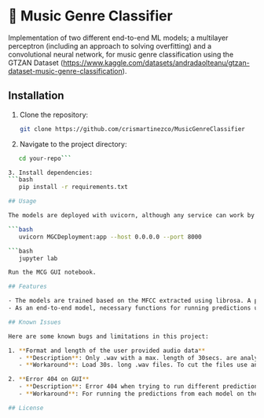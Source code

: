 # :musical_note: Music Genre Classifier
Implementation of two different end-to-end ML models; a multilayer perceptron (including an approach to solving overfitting) and a convolutional neural network, for music genre classification using the GTZAN Dataset (https://www.kaggle.com/datasets/andradaolteanu/gtzan-dataset-music-genre-classification).

## Installation

1. Clone the repository:
   ```bash
   git clone https://github.com/crismartinezco/MusicGenreClassifier

2. Navigate to the project directory:
```bash
   cd your-repo```

3. Install dependencies:
```bash
   pip install -r requirements.txt

## Usage

The models are deployed with uvicorn, although any service can work by exporting the models. To deploy the code straight after installation run the following code:

```bash
   uvicorn MGCDeployment:app --host 0.0.0.0 --port 8000

```bash
   jupyter lab

Run the MCG GUI notebook.

## Features

- The models are trained based on the MFCC extracted using librosa. A performance comparison of the models is presented in https://www.kaggle.com/code/crismartinezco/different-models-for-music-genre-classification/edit.
- As an end-to-end model, necessary functions for running predictions upon new data are provided.

## Known Issues

Here are some known bugs and limitations in this project:

1. **Format and length of the user provided audio data**  
   - **Description**: Only .wav with a max. length of 30secs. are analyzed. If longer files are provided, no prediction is performed.
   - **Workaround**: Load 30s. long .wav files. To cut the files use any online daw like https://www.soundtrap.com/de/musicmakers.

2. **Error 404 on GUI**  
   - **Description**: Error 404 when trying to run different predictions with the same uploaded file.
   - **Workaround**: For running the predictions from each model on the GUI, the file has to be uploaded each time.

## License

